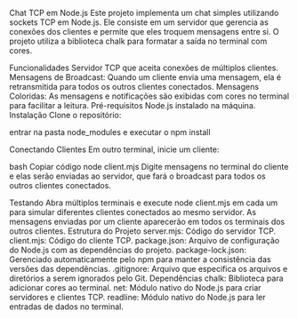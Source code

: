 Chat TCP em Node.js
Este projeto implementa um chat simples utilizando sockets TCP em Node.js. Ele consiste em um servidor que gerencia as conexões dos clientes e permite que eles troquem mensagens entre si. O projeto utiliza a biblioteca chalk para formatar a saída no terminal com cores.

Funcionalidades
Servidor TCP que aceita conexões de múltiplos clientes.
Mensagens de Broadcast: Quando um cliente envia uma mensagem, ela é retransmitida para todos os outros clientes conectados.
Mensagens Coloridas: As mensagens e notificações são exibidas com cores no terminal para facilitar a leitura.
Pré-requisitos
Node.js instalado na máquina.
Instalação
Clone o repositório:

entrar na pasta node_modules e executar o npm install

Conectando Clientes
Em outro terminal, inicie um cliente:

bash
Copiar código
node client.mjs
Digite mensagens no terminal do cliente e elas serão enviadas ao servidor, que fará o broadcast para todos os outros clientes conectados.

Testando
Abra múltiplos terminais e execute node client.mjs em cada um para simular diferentes clientes conectados ao mesmo servidor.
As mensagens enviadas por um cliente aparecerão em todos os terminais dos outros clientes.
Estrutura do Projeto
server.mjs: Código do servidor TCP.
client.mjs: Código do cliente TCP.
package.json: Arquivo de configuração do Node.js com as dependências do projeto.
package-lock.json: Gerenciado automaticamente pelo npm para manter a consistência das versões das dependências.
.gitignore: Arquivo que especifica os arquivos e diretórios a serem ignorados pelo Git.
Dependências
chalk: Biblioteca para adicionar cores ao terminal.
net: Módulo nativo do Node.js para criar servidores e clientes TCP.
readline: Módulo nativo do Node.js para ler entradas de dados no terminal.
